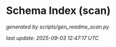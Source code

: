 # Schema Index (scan)

_generated by scripts/gen_readme_scan.py_

_last update: 2025-09-03 12:47:17 UTC_

